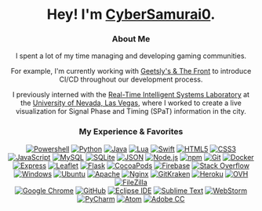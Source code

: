 <div align="center">
  
  # Hey! I'm [CyberSamurai0](https://github.com/CyberSamurai0)</a>.
  ### **About Me**
  
  I spent a lot of my time managing and developing gaming communities.
  
  For example, I'm currently working with [Geetsly's & The Front](https://geetslys.net/) to introduce CI/CD throughout our development process.
  
  I previously interned with the [Real-Time Intelligent Systems Laboratory](http://rtis.oit.unlv.edu/) at the [University of Nevada, Las Vegas](https://www.unlv.edu/), where I worked to create a live visualization for Signal Phase and Timing (SPaT) information in the city.
  
  ### **My Experience & Favorites**
  
  <a href="https://docs.microsoft.com/en-us/powershell/">
    <img src="https://img.shields.io/badge/-PowerShell-5391FE?style=flat&logo=powershell&logoColor=white" alt="Powershell" /></a>
  <a href="https://www.python.org/">
    <img src="https://img.shields.io/badge/-Python-3776AB?style=flat&logo=python&logoColor=white" alt="Python" /></a>
  <a href="https://www.java.com/en/">
    <img src="https://img.shields.io/badge/-Java-007396?style=flat&logo=java&logoColor=white" alt="Java" /></a>
  <a href="https://www.lua.org/">
    <img src="https://img.shields.io/badge/-Lua-2C2D72?style=flat&logo=python&logoColor=white" alt="Lua" /></a>
  <a href="https://developer.apple.com/swift/">
    <img src="https://img.shields.io/badge/-Swift-FA7343?style=flat&logo=swift&logoColor=white" alt="Swift" /></a>
  <a href="https://developer.mozilla.org/en-US/docs/Web/HTML">
    <img src="https://img.shields.io/badge/-HTML5-E34F26?style=flat&logo=html5&logoColor=white" alt="HTML5" /></a>
  <a href="https://developer.mozilla.org/en-US/docs/Web/CSS">
    <img src="https://img.shields.io/badge/-CSS3-1572B6?style=flat&logo=css3&logoColor=white" alt="CSS3" /></a>
  <br>
  <a href="https://www.javascript.com/">
    <img src="https://img.shields.io/badge/-JavaScript-black?style=flat&logo=javascript&logoColor=#F7DF1E" alt="JavaScript" /></a>
  <a href="https://www.mysql.com/">
    <img src="https://img.shields.io/badge/-MySQL-4479A1?style=flat&logo=mysql&logoColor=white" alt="MySQL" /></a>
  <a href="https://www.sqlite.org/">
    <img src="https://img.shields.io/badge/-SQLite-003B57?style=flat&logo=sqlite&logoColor=white" alt="SQLite" /></a>
  <a href="https://www.json.org/">
    <img src="https://img.shields.io/badge/-JSON-black?style=flat&logo=json&logoColor=white" alt="JSON" /></a>
  <a href="https://nodejs.org/en/">
    <img src="https://img.shields.io/badge/-Node.js-339933?style=flat&logo=Node.js&logoColor=white" alt="Node.js" /></a>
  <a href="https://www.npmjs.com/">
    <img src="https://img.shields.io/badge/-npm-CB3837?style=flat&logo=npm&logoColor=white" alt="npm" /></a>
  <a href="https://git-scm.com/">
    <img src="https://img.shields.io/badge/-Git-F05032?style=flat&logo=git&logoColor=white" alt="Git" /></a>
  <a href="https://www.docker.com/">
    <img src="https://img.shields.io/badge/-Docker-46a2f1?style=flat&logo=docker&logoColor=white" alt="Docker" /></a>
  <br>
  <a href="https://expressjs.com/">
    <img src="https://img.shields.io/badge/-Express-black?style=flat&logo=express&logoColor=white" alt="Express" /></a>
  <a href="https://leafletjs.com/">
    <img src="https://img.shields.io/badge/-Leaflet-199900?style=flat&logo=leaflet&logoColor=white" alt="Leaflet" /></a>
  <a href="https://flask.palletsprojects.com/">
    <img src="https://img.shields.io/badge/-Flask-black?style=flat&logo=flask&logoColor=white" alt="Flask" /></a>
  <a href="https://cocoapods.org/">
    <img src="https://img.shields.io/badge/-CocoaPods-EE3322?style=flat&logo=cocoapods&logoColor=white" alt="CocoaPods" /></a>
  <a href="https://firebase.google.com/">
    <img src="https://img.shields.io/badge/-Firebase-black?style=flat&logo=firebase&logoColor=FFCA28" alt="Firebase" /></a>
  <a href="https://stackoverflow.com/">
    <img src="https://img.shields.io/badge/-Stack_Overflow-F58025?style=flat&logo=stackoverflow&logoColor=white" alt="Stack Overflow" /></a>
  <br>
  <a href="https://www.microsoft.com/en-us/windows/">
    <img src="https://img.shields.io/badge/-Windows-0078D6?style=flat&logo=windows&logoColor=white" alt="Windows" /></a>
  <a href="https://ubuntu.com/">
    <img src="https://img.shields.io/badge/-Ubuntu-E95420?style=flat&logo=ubuntu&logoColor=white" alt="Ubuntu" /></a>
  <a href="https://www.apache.org/">
    <img src="https://img.shields.io/badge/-Apache-D22128?style=flat&logo=apache&logoColor=white" alt="Apache" /></a>
  <a href="https://www.nginx.com/">
    <img src="https://img.shields.io/badge/-Nginx-009639?style=flat&logo=nginx&logoColor=white" alt="Nginx" /></a>
  <a href="https://www.gitkraken.com/">
    <img src="https://img.shields.io/badge/-GitKraken-179287?style=flat&logo=gitkraken&logoColor=white" alt="GitKraken" /></a>
  <a href="https://www.heroku.com/">
    <img src="https://img.shields.io/badge/-Heroku-430098?style=flat&logo=heroku&logoColor=white" alt="Heroku" /></a>
  <a href="https://us.ovhcloud.com/">
    <img src="https://img.shields.io/badge/-OVH-123F6D?style=flat&logo=ovh&logoColor=white" alt="OVH" /></a>
  <a href="https://filezilla-project.org/">
    <img src="https://img.shields.io/badge/-FileZilla-BF0000?style=flat&logo=filezilla&logoColor=white" alt="FileZilla" /></a>
  <br>
  <a href="https://www.google.com/chrome/">
    <img src="https://img.shields.io/badge/-Google_Chrome-4285F4?style=flat&logo=googlechrome&logoColor=white" alt="Google Chrome" /></a>
  <a href="https://github.com/">
    <img src="https://img.shields.io/badge/-GitHub-181717?style=flat&logo=github&logoColor=white" alt="GitHub" /></a>
  <a href="https://www.eclipse.org/ide/">
    <img src="https://img.shields.io/badge/-Eclipse-2C2255?style=flat&logo=eclipseide&logoColor=white" alt="Eclipse IDE" /></a>
  <a href="https://www.sublimetext.com/">
    <img src="https://img.shields.io/badge/-Sublime_Text-4C4C4C?style=flat&logo=sublimetext&logoColor=FF9800" alt="Sublime Text" /></a>
  <a href="https://www.jetbrains.com/webstorm/">
    <img src="https://img.shields.io/badge/-WebStorm-3ac1ce?style=flat&logo=webstorm&logoColor=white" alt="WebStorm" /></a>
  <a href="https://www.jetbrains.com/pycharm/">
    <img src="https://img.shields.io/badge/-PyCharm-54bd82?style=flat&logo=pycharm&logoColor=white" alt="PyCharm" /></a>
  <a href="https://atom.io/">
    <img src="https://img.shields.io/badge/-Atom-66595C?style=flat&logo=atom&logoColor=white" alt="Atom" /></a>
  <a href="https://www.adobe.com/creativecloud.html">
    <img src="https://img.shields.io/badge/-Adobe_CC-DA1F26?style=flat&logo=adobecreativecloud&logoColor=white" alt="Adobe CC" /></a>
</div>
